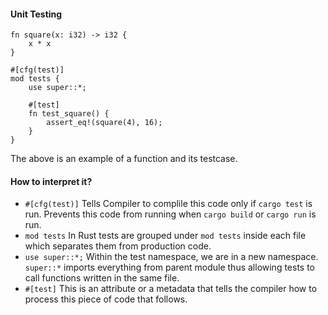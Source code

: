 #### Unit Testing
```
fn square(x: i32) -> i32 {
    x * x
}

#[cfg(test)]
mod tests {
    use super::*;

    #[test]
    fn test_square() {
        assert_eq!(square(4), 16);
    }
}
```
The above is an example of a function and its testcase.

#### How to interpret it?
- `#[cfg(test)]`
Tells Compiler to complile this code only if `cargo test` is run. Prevents this code from running when `cargo build` or `cargo run` is run.
- `mod tests`
In Rust tests are grouped under `mod tests` inside each file which separates them from production code.
- `use super::*;`
Within the test namespace, we are in a new namespace. `super::*` imports everything from parent module thus allowing tests to call functions written in the same file.
- `#[test]`
This is an attribute or a metadata that tells the compiler how to process this piece of code that follows.

